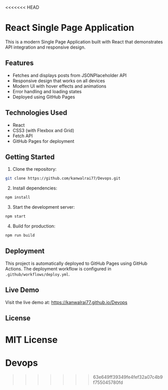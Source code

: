 <<<<<<< HEAD
# React Single Page Application

This is a modern Single Page Application built with React that demonstrates API integration and responsive design.

## Features

- Fetches and displays posts from JSONPlaceholder API
- Responsive design that works on all devices
- Modern UI with hover effects and animations
- Error handling and loading states
- Deployed using GitHub Pages

## Technologies Used

- React
- CSS3 (with Flexbox and Grid)
- Fetch API
- GitHub Pages for deployment

## Getting Started

1. Clone the repository:
```bash
git clone https://github.com/kanwalrai77/Devops.git
```

2. Install dependencies:
```bash
npm install
```

3. Start the development server:
```bash
npm start
```

4. Build for production:
```bash
npm run build
```

## Deployment

This project is automatically deployed to GitHub Pages using GitHub Actions. The deployment workflow is configured in `.github/workflows/deploy.yml`.

## Live Demo

Visit the live demo at: https://kanwalrai77.github.io/Devops

## License

MIT License
=======
# Devops
>>>>>>> 63e649ff39349fe4fef32a07c4b9f755045780fd

